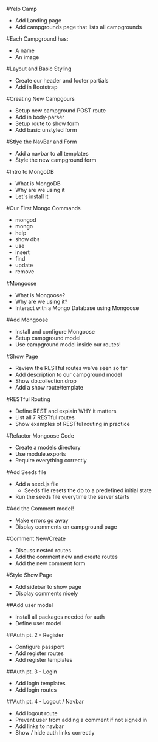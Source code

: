 #Yelp Camp
* Add Landing page
* Add campgrounds page that lists all campgrounds

#Each Campground has:
* A name
* An image

#Layout and Basic Styling
* Create our header and footer partials
* Add in Bootstrap

#Creating New Campgours
* Setup new campground POST route
* Add in body-parser
* Setup route to show form
* Add basic unstyled form

#Stlye the NavBar and Form
* Add a navbar to all templates
* Style the new campground form

#Intro to MongoDB
* What is MongoDB
* Why are we using it
* Let's install it

#Our First Mongo Commands
* mongod
* mongo
* help
* show dbs
* use
* insert
* find
* update
* remove

#Mongoose
* What is Mongoose?
* Why are we using it?
* Interact with a Mongo Database using Mongoose

#Add Mongoose
* Install and configure Mongoose
* Setup campground model
* Use campground model inside our routes!

#Show Page
* Review the RESTful routes we've seen so far
* Add description to our campground model
* Show db.collection.drop
* Add a show route/template

#RESTful Routing
* Define REST and explain WHY it matters
* List all 7 RESTful routes
* Show examples of RESTful routing in practice

#Refactor Mongoose Code
* Create a models directory
* Use module.exports
* Require everything correctly

#Add Seeds file
* Add a seed.js file
    * Seeds file resets the db to a predefined initial state
* Run the seeds file everytime the server starts

#Add the Comment model!
* Make errors go away
* Display comments on campground page

#Comment New/Create
* Discuss nested routes
* Add the comment new and create routes
* Add the new comment form

#Style Show Page
* Add sidebar to show page
* Display comments nicely

##Add user model
* Install all packages needed for auth
* Define user model

##Auth pt. 2 - Register
* Configure passport
* Add register routes
* Add register templates

##Auth pt. 3 - Login
* Add login templates
* Add login routes

##Auth pt. 4 - Logout / Navbar
* Add logout route
* Prevent user from adding a comment if not signed in
* Add links to navbar
* Show / hide auth links correctly